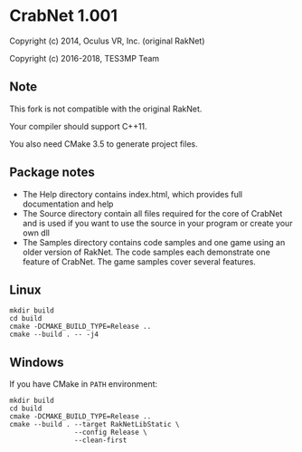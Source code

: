 CrabNet 1.001
============

Copyright (c) 2014, Oculus VR, Inc. (original RakNet)

Copyright (c) 2016-2018, TES3MP Team

Note
----
This fork is not compatible with the original RakNet.

Your compiler should support C++11.

You also need CMake 3.5 to generate project files.

Package notes
-------------
* The Help directory contains index.html, which provides full documentation and help
* The Source directory contain all files required for the core of CrabNet and is used
if you want to use the source in your program or create your own dll
* The Samples directory contains code samples and one game using an older version of RakNet.
The code samples each demonstrate one feature of CrabNet. The game samples cover several features.

Linux
-----
```
mkdir build
cd build
cmake -DCMAKE_BUILD_TYPE=Release ..
cmake --build . -- -j4
```

Windows
-------
If you have CMake in ``PATH`` environment:
```
mkdir build
cd build
cmake -DCMAKE_BUILD_TYPE=Release ..
cmake --build . --target RakNetLibStatic \
                --config Release \
                --clean-first
```
